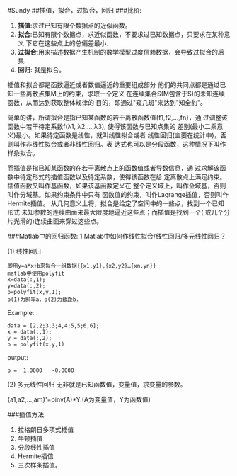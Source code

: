 #Sundy
##插值，拟合，过拟合，回归
###比价:
1. **插值**:求过已知有限个数据点的近似函数。
2. **拟合**:已知有限个数据点，求近似函数，不要求过已知数据点，只要求在某种意义
下它在这些点上的总偏差最小.
3. **过拟合**:用来描述数据产生机制的数学模型过度信赖数据，会导致过拟合的后果.
4. **回归:** 就是拟合。

插值和拟合都是函数逼近或者数值逼近的重要组成部分
他们的共同点都是通过已知一些离散点集M上的约束，求取一个定义
在连续集合S(M包含于S)的未知连续函数，从而达到获取整体规律的
目的，即通过"窥几斑"来达到"知全豹"。

简单的讲，所谓拟合是指已知某函数的若干离散函数值{f1,f2,…,fn}，通
过调整该函数中若干待定系数f(λ1, λ2,…,λ3), 使得该函数与已知点集的
差别(最小二乘意义)最小。如果待定函数是线性，就叫线性拟合或者
线性回归(主要在统计中)，否则叫作非线性拟合或者非线性回归。表
达式也可以是分段函数，这种情况下叫作样条拟合。

而插值是指已知某函数的在若干离散点上的函数值或者导数信息，通
过求解该函数中待定形式的插值函数以及待定系数，使得该函数在给
定离散点上满足约束。插值函数又叫作基函数，如果该基函数定义在
整个定义域上，叫作全域基，否则叫作分域基。如果约束条件中只有
函数值的约束，叫作Lagrange插值，否则叫作Hermite插值。
从几何意义上将，拟合是给定了空间中的一些点，找到一个已知形式
未知参数的连续曲面来最大限度地逼近这些点；而插值是找到一个(
或几个分片光滑的)连续曲面来穿过这些点。

###Matlab中的回归函数:
1.Matlab中如何作线性拟合/线性回归/多元线性回归？

(1) 线性回归

	即用y=a*x+b来拟合一组数据{{x1,y1},{x2,y2}…{xn,yn}}
	matlab中使用polyfit
	x=data(:,1);
	y=data(:,2);
	p=polyfit(x,y,1);
	p(1)为斜率a，p(2)为截距b.
Example:

	data = [2,2;3,3;4,4;5,5;6,6];
	x = data(:,1);
	y = data(:,2);
	p = polyfit(x,y,1)	
output:

	p =  1.0000   -0.0000

(2) 多元线性回归
无非就是已知函数值，变量值，求变量的参数。

{a1,a2,…,am}'=pinv(A)*Y.(A为变量值，Y为函数值)

###插值方法:
1. 拉格朗日多项式插值
1. 牛顿插值
1. 分段线性插值
1. Hermite插值
1. 三次样条插值。